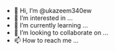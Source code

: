 - 👋 Hi, I’m @ukazeem340ew
- 👀 I’m interested in ...
- 🌱 I’m currently learning ...
- 💞️ I’m looking to collaborate on ...
- 📫 How to reach me ...

<!---
ukazeem340ew/ukazeem340ew is a ✨ special ✨ repository because its `README.md` (this file) appears on your GitHub profile.
You can click the Preview link to take a look at your changes.
---> 
